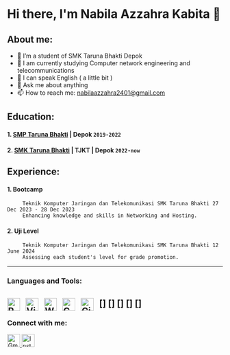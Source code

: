 # Hi there, I'm Nabila Azzahra Kabita 👋
## About me:

- 👯 I’m a student of SMK Taruna Bhakti Depok
- 🌱 I am currently studying Computer network engineering and telecommunications
- 🤔 I can speak English ( a little bit )
- 💬 Ask me about anything
- 📫 How to reach me: nabilaazzahra2401@gmail.com

## Education: 

#### 1. [SMP Taruna Bhakti](https://smptarunabhakti.com) |  Depok `2019-2022`
   
#### 2. [SMK Taruna Bhakti](https://smktarunabhakti.net) | TJKT | Depok `2022-now`

## Experience:
#### 1. Bootcamp 
         Teknik Komputer Jaringan dan Telekomunikasi SMK Taruna Bhakti 27 Dec 2023 - 28 Dec 2023 
         Enhancing knowledge and skills in Networking and Hosting.
         
#### 2. Uji Level
         Teknik Komputer Jaringan dan Telekomunikasi SMK Taruna Bhakti 12 June 2024 
         Assessing each student's level for grade promotion.
---

### Languages and Tools:

[<img align="left" alt="Python" width="30px" src="https://upload.wikimedia.org/wikipedia/commons/thumb/c/c3/Python-logo-notext.svg/110px-Python-logo-notext.svg.png?20100317150552" style="padding-right:10px;" />]
[<img align="left" alt="Virtual Box" width="30px" src="https://i0.wp.com/softfamed.com/wp-content/uploads/2020/12/VirtualBox.jpg" style="padding-right:10px;" />]
[<img align="left" alt="Wireshark" width="30px" src="https://th.bing.com/th/id/OIP.DqamdMw9_26o0VGnbj5WxAAAAA?w=180&h=180&c=7&r=0&o=5&pid=1.7" style="padding-right:10px;" />]
[<img align="left" alt="GNS3" width="30px" src="https://th.bing.com/th/id/OIP.JKUr88cx2GhalHYydwPeDgAAAA?w=153&h=180&c=7&r=0&o=5&pid=1.7" style="padding-right:10px;" />]
[<img align="left" alt="Cisco Packet Tracer" width="30px" src="https://th.bing.com/th/id/OIP.jrzsUe6lBkA45pXuGlP1rwHaIC?w=147&h=180&c=7&r=0&o=5&pid=1.7" style="padding-right:10px;" />]
---
### Connect with me:


<a href="mailto:nabilaazzahra2401@gmail.com">   
   <img src="https://upload.wikimedia.org/wikipedia/commons/4/4e/Gmail_Icon.png" alt="Gmail" style="width:30px;height:30px;"> 
<a href="https://www.instagram.com/threeoflaa" target="_blank">
    <img src="https://upload.wikimedia.org/wikipedia/commons/a/a5/Instagram_icon.png" alt="Instagram" style="width:30px;height:30px;">
</a>




